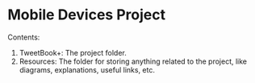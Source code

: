 Mobile Devices Project
======================
Contents:  
1. TweetBook+: The project folder.  
2. Resources: The folder for storing anything related to the project, like diagrams, explanations, useful links, etc.